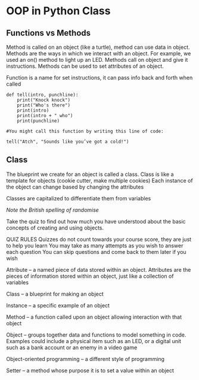 # OOP in Python Class

## Functions vs Methods

Method is called on an object (like a turtle), method can use data in object. Methods are the ways in which we interact with an object. For example, we used an on() method to light up an LED. Methods call on object and give it instructions. Methods can be used to set attributes of an object.

Function is a name for set instructions, it can pass info back and forth when called

```
def tell(intro, punchline):
    print("Knock knock")
    print("Who's there")
    print(intro)
    print(intro + " who")
    print(punchline)

#You might call this function by writing this line of code:

tell("Atch", "Sounds like you’ve got a cold!")
```
## Class
The blueprint we create for an object is called a class.
Class is like a template for objects (cookie cutter, make multiple cookies)
Each instance of the object can change based by changing the attributes

Classes are capitalized to differentiate them from variables

*Note the British spelling of randomise*

Take the quiz to find out how much you have understood about the basic concepts of creating and using objects.

QUIZ RULES
Quizzes do not count towards your course score, they are just to help you learn
You may take as many attempts as you wish to answer each question
You can skip questions and come back to them later if you wish

Attribute – a named piece of data stored within an object. Attributes are the pieces of information stored within an object, just like a collection of variables

Class – a blueprint for making an object

Instance – a specific example of an object

Method – a function called upon an object allowing interaction with that object

Object – groups together data and functions to model something in code. Examples could include a physical item such as an LED, or a digital unit such as a bank account or an enemy in a video game

Object-oriented programming – a different style of programming

Setter – a method whose purpose it is to set a value within an object
